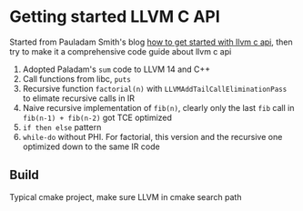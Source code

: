 # Getting started LLVM C API

Started from Pauladam Smith's blog [how to get started with llvm c api](https://www.pauladamsmith.com/blog/2015/01/how-to-get-started-with-llvm-c-api.html), then try to make it a comprehensive code guide about llvm c api

1. Adopted Paladam's `sum` code to LLVM 14 and C++
2. Call functions from libc, `puts`
3. Recursive function `factorial(n)` with `LLVMAddTailCallEliminationPass` to elimate recursive calls in IR
4. Naive recursive implementation of `fib(n)`, clearly only the last `fib` call in `fib(n-1) + fib(n-2)` got TCE optimized
5. `if then else` pattern
6. `while-do` without PHI. For factorial, this version and the recursive one optimized down to the same IR code

## Build

Typical cmake project, make sure LLVM in cmake search path

